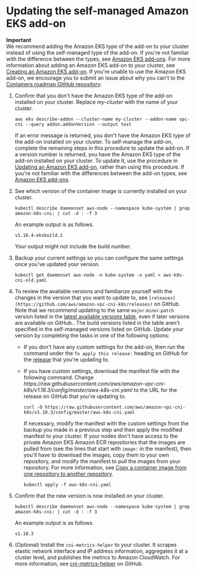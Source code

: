 # Updating the self\-managed Amazon EKS add\-on<a name="vpc-add-on-self-managed-update"></a>

**Important**  
We recommend adding the Amazon EKS type of the add\-on to your cluster instead of using the self\-managed type of the add\-on\. If you're not familiar with the difference between the types, see [Amazon EKS add\-ons](eks-add-ons.md)\. For more information about adding an Amazon EKS add\-on to your cluster, see [Creating an Amazon EKS add\-on](creating-an-add-on.md)\. If you're unable to use the Amazon EKS add\-on, we encourage you to submit an issue about why you can't to the [Containers roadmap GitHub repository](https://github.com/aws/containers-roadmap/issues)\.

1. Confirm that you don't have the Amazon EKS type of the add\-on installed on your cluster\. Replace *my\-cluster* with the name of your cluster\.

   ```
   aws eks describe-addon --cluster-name my-cluster --addon-name vpc-cni --query addon.addonVersion --output text
   ```

   If an error message is returned, you don't have the Amazon EKS type of the add\-on installed on your cluster\. To self\-manage the add\-on, complete the remaining steps in this procedure to update the add\-on\. If a version number is returned, you have the Amazon EKS type of the add\-on installed on your cluster\. To update it, use the procedure in [Updating an Amazon EKS add\-on](updating-an-add-on.md), rather than using this procedure\. If you're not familiar with the differences between the add\-on types, see [Amazon EKS add\-ons](eks-add-ons.md)\.

1. See which version of the container image is currently installed on your cluster\.

   ```
   kubectl describe daemonset aws-node --namespace kube-system | grep amazon-k8s-cni: | cut -d : -f 3
   ```

   An example output is as follows\.

   ```
   v1.16.4-eksbuild.2
   ```

   Your output might not include the build number\.

1. Backup your current settings so you can configure the same settings once you've updated your version\.

   ```
   kubectl get daemonset aws-node -n kube-system -o yaml > aws-k8s-cni-old.yaml
   ```

1. To review the available versions and familiarize yourself with the changes in the version that you want to update to, see `[releases](https://github.com/aws/amazon-vpc-cni-k8s/releases)` on GitHub\. Note that we recommend updating to the same `major`\.`minor`\.`patch` version listed in the [latest available versions table](managing-vpc-cni.md#vpc-cni-latest-available-version), even if later versions are available on GitHub\.\. The build versions listed in the table aren't specified in the self\-managed versions listed on GitHub\. Update your version by completing the tasks in one of the following options:
   + If you don't have any custom settings for the add\-on, then run the command under the `To apply this release:` heading on GitHub for the [release](https://github.com/aws/amazon-vpc-cni-k8s/releases) that you're updating to\.
   + If you have custom settings, download the manifest file with the following command\. Change *https://raw\.githubusercontent\.com/aws/amazon\-vpc\-cni\-k8s/v1\.18\.3/config/master/aws\-k8s\-cni\.yaml* to the URL for the release on GitHub that you're updating to\.

     ```
     curl -O https://raw.githubusercontent.com/aws/amazon-vpc-cni-k8s/v1.18.3/config/master/aws-k8s-cni.yaml
     ```

     If necessary, modify the manifest with the custom settings from the backup you made in a previous step and then apply the modified manifest to your cluster\. If your nodes don't have access to the private Amazon EKS Amazon ECR repositories that the images are pulled from \(see the lines that start with `image:` in the manifest\), then you'll have to download the images, copy them to your own repository, and modify the manifest to pull the images from your repository\. For more information, see [Copy a container image from one repository to another repository](copy-image-to-repository.md)\.

     ```
     kubectl apply -f aws-k8s-cni.yaml
     ```

1. Confirm that the new version is now installed on your cluster\.

   ```
   kubectl describe daemonset aws-node --namespace kube-system | grep amazon-k8s-cni: | cut -d : -f 3
   ```

   An example output is as follows\.

   ```
   v1.18.3
   ```

1. \(Optional\) Install the `cni-metrics-helper` to your cluster\. It scrapes elastic network interface and IP address information, aggregates it at a cluster level, and publishes the metrics to Amazon CloudWatch\. For more information, see [cni\-metrics\-helper](https://github.com/aws/amazon-vpc-cni-k8s/blob/master/cmd/cni-metrics-helper/README.md) on GitHub\.